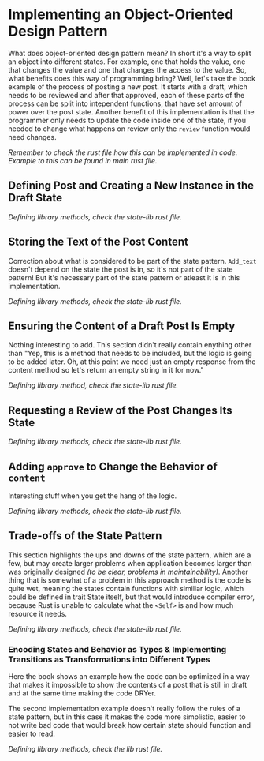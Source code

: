# Implementing an Object-Oriented Design Pattern

What does object-oriented design pattern mean? In short it's a way to split an object into different states. For example, one that holds the value, one that changes the value and one that changes the access to the value. So, what benefits does this way of programming bring? Well, let's take the book example of the process of posting a new post. It starts with a draft, which needs to be reviewed and after that approved, each of these parts of the process can be split into intependent functions, that have set amount of power over the post state. Another benefit of this implementation is that the programmer only needs to update the code inside one of the state, if you needed to change what happens on review only the `review` function would need changes. 

*Remember to check the rust file how this can be implemented in code. Example to this can be found in main rust file.*

## Defining Post and Creating a New Instance in the Draft State

*Defining library methods, check the state-lib rust file.*

## Storing the Text of the Post Content

Correction about what is considered to be part of the state pattern. `Add_text` doesn't depend on the state the post is in, so it's not part of the state pattern! But it's necessary part of the state pattern or atleast it is in this implementation.

*Defining library methods, check the state-lib rust file.*

## Ensuring the Content of a Draft Post Is Empty

Nothing interesting to add. This section didn't really contain enything other than "Yep, this is a method that needs to be included, but the logic is going to be added later. Oh, at this point we need just an empty response from the content method so let's return an empty string in it for now."

*Defining library method, check the state-lib rust file.*

## Requesting a Review of the Post Changes Its State

*Defining library methods, check the state-lib rust file.*

## Adding `approve` to Change the Behavior of `content`

Interesting stuff when you get the hang of the logic.

*Defining library methods, check the state-lib rust file.*

## Trade-offs of the State Pattern

This section highlights the ups and downs of the state pattern, which are a few, but may create larger problems when application becomes larger than was originally designed *(to be clear, problems in maintainability)*. Another thing that is somewhat of a problem in this approach method is the code is quite wet, meaning the states contain functions with similiar logic, which could be defined in trait State itself, but that would introduce compiler error, because Rust is unable to calculate what the `<Self>` is and how much resource it needs.

*Defining library methods, check the state-lib rust file.*

### Encoding States and Behavior as Types & Implementing Transitions as Transformations into Different Types

Here the book shows an example how the code can be optimized in a way that makes it impossible to show the contents of a post that is still in draft and at the same time making the code DRYer. 

The second implementation example doesn't really follow the rules of a state pattern, but in this case it makes the code more simplistic, easier to not write bad code that would break how certain state should function and easier to read.

*Defining library methods, check the lib rust file.*
